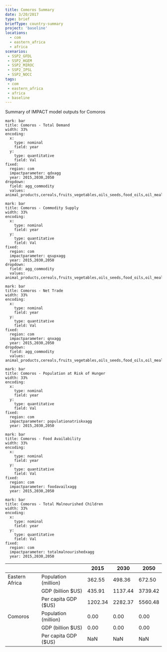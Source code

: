 ```yaml
---
title: Comoros Summary
date: 3/20/2017
type: brief
briefType: country-summary
project: 'baseline'
locations:
  - com
  - eastern_africa
  - africa
scenarios:
 - SSP2_GFDL
 - SSP2_HGEM
 - SSP2_MIROC
 - SSP2_IPSL
 - SSP2_NOCC
tags:
 - com
 - eastern_africa
 - africa
 - baseline
---
```

Summary of IMPACT model outputs for Comoros

```chart
mark: bar
title: Comoros - Total Demand
width: 33%
encoding:
  x:
    type: nominal
    field: year
  y:
    type: quantitative
    field: Val
fixed:
  region: com
  impactparameter: qdxagg
  year: 2015,2030,2050
dropdown:
  field: agg_commodity
  values: animal_products,cereals,fruits_vegetables,oils_seeds,food_oils,oil_meals,other,pulses,roots_tubers,sugar
```

```chart
mark: bar
title: Comoros - Commodity Supply
width: 33%
encoding:
  x:
    type: nominal
    field: year
  y:
    type: quantitative
    field: Val
fixed:
  region: com
  impactparameter: qsupxagg
  year: 2015,2030,2050
dropdown:
  field: agg_commodity
  values: animal_products,cereals,fruits_vegetables,oils_seeds,food_oils,oil_meals,other,pulses,roots_tubers,sugar
```

```chart
mark: bar
title: Comoros - Net Trade
width: 33%
encoding:
  x:
    type: nominal
    field: year
  y:
    type: quantitative
    field: Val
fixed:
  region: com
  impactparameter: qnxagg
  year: 2015,2030,2050
dropdown:
  field: agg_commodity
  values: animal_products,cereals,fruits_vegetables,oils_seeds,food_oils,oil_meals,other,pulses,roots_tubers,sugar
```

```chart
mark: bar
title: Comoros - Population at Risk of Hunger
width: 33%
encoding:
  x:
    type: nominal
    field: year
  y:
    type: quantitative
    field: Val
fixed:
  region: com
  impactparameter: populationatriskxagg
  year: 2015,2030,2050
```

```chart
mark: bar
title: Comoros - Food Availability
width: 33%
encoding:
  x:
    type: nominal
    field: year
  y:
    type: quantitative
    field: Val
fixed:
  region: com
  impactparameter: foodavailxagg
  year: 2015,2030,2050
```

```chart
mark: bar
title: Comoros - Total Malnourished Children
width: 33%
encoding:
  x:
    type: nominal
    field: year
  y:
    type: quantitative
    field: Val
fixed:
  region: com
  impactparameter: totalmalnourishedxagg
  year: 2015,2030,2050
```

|   |   | 2015 | 2030 | 2050 |
|---|---|---|---|---|
| Eastern Africa | Population (million) | 362.55 | 498.36 | 672.50 |
|  | GDP (billion $US) | 435.91 | 1137.44 | 3739.42 |
|  | Per capita GDP ($US) | 1202.34 | 2282.37 | 5560.48 |
| Comoros | Population (million) | 0.00 | 0.00 | 0.00 |
|  | GDP (billion $US) | 0.00 | 0.00 | 0.00 |
|  | Per capita GDP ($US) | NaN| NaN| NaN|